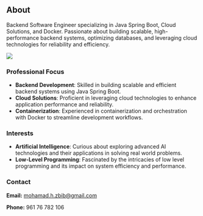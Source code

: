 
## About

Backend Software Engineer specializing in Java Spring Boot, Cloud Solutions, and Docker. Passionate about building scalable, high-performance backend systems, optimizing databases, and leveraging cloud technologies for reliability and efficiency.

<p align="flex-start">
  <a href="https://skillicons.dev">
    <img src="https://skillicons.dev/icons?i=java,spring,mongodb,postgresql,redis,rabbitmq,grafana,docker&perline=10" style="margin-right: 120px; "/>
  </a>
 </p>


### Professional Focus
- **Backend Development**: Skilled in building scalable and efficient backend systems using Java Spring Boot.
- **Cloud Solutions**: Proficient in leveraging cloud technologies to enhance application performance and reliability.
- **Containerization**: Experienced in containerization and orchestration with Docker to streamline development workflows.


### Interests
- **Artificial Intelligence**: Curious about exploring advanced AI technologies and their applications in solving real world problems.
- **Low-Level Programming**: Fascinated by the intricacies of low level programming and its impact on system efficiency and performance.

### Contact
**Email:** mohamad.h.zbib@gmail.com

**Phone:** 961 76 782 106


